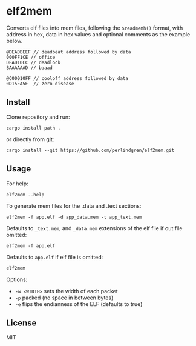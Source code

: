 # elf2mem

Converts elf files into mem files, following the `$readmemh()` format, with address in hex, data in hex values and optional comments as the example below.

```text
@DEADBEEF // deadbeat address followed by data
000FF1CE // office
DEAD10CC // deadlock
BAAAAAAD // baaad

@C00010FF // cooloff address followed by data
0D15EA5E  // zero disease  
```

## Install

Clone repository and run:

```shell
cargo install path .
```

or directly from git:

```shell
cargo install --git https://github.com/perlindgren/elf2mem.git
```

## Usage

For help:

```shell
elf2mem --help
```

To generate mem files for the .data and .text sections:

```shell
elf2mem -f app.elf -d app_data.mem -t app_text.mem
```

Defaults to `_text.mem`, and `_data.mem` extensions of the elf file if out file omitted:

```shell
elf2mem -f app.elf 
```

Defaults to `app.elf` if elf file is omitted:

```shell
elf2mem 
```

Options:

- `-w <WIDTH>` sets the width of each packet
- `-p` packed (no space in between bytes)
- `-e` flips the endianness of the ELF (defaults to true)
  
## License

MIT
